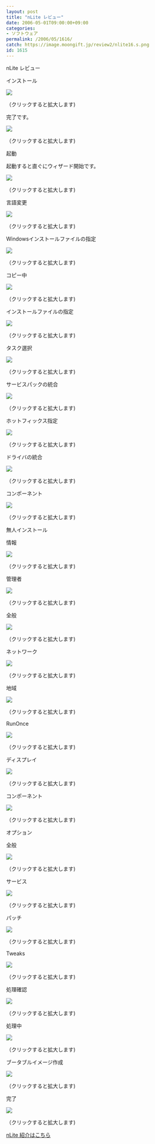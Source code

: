 ```yaml
---
layout: post
title: "nLite レビュー"
date: 2006-05-01T09:00:00+09:00
categories:
- ソフトウェア
permalink: /2006/05/1616/
catch: https://image.moongift.jp/review2/nlite16.s.png
id: 1615
---
```

nLite レビュー  
<!--more-->

インストール

  

[![](https://image.moongift.jp/review2/nlite1.s.png)](https://image.moongift.jp/review2/nlite1.png)  
  
（クリックすると拡大します)

  

完了です。

  

[![](https://image.moongift.jp/review2/nlite2.s.png)](https://image.moongift.jp/review2/nlite2.png)  
  
（クリックすると拡大します)

  

起動

  

起動すると直ぐにウィザード開始です。

  

[![](https://image.moongift.jp/review2/nlite3.s.png)](https://image.moongift.jp/review2/nlite3.png)  
  
（クリックすると拡大します)

  

言語変更

  

[![](https://image.moongift.jp/review2/nlite4.s.png)](https://image.moongift.jp/review2/nlite4.png)  
  
（クリックすると拡大します)

  

Windowsインストールファイルの指定

  

[![](https://image.moongift.jp/review2/nlite5.s.png)](https://image.moongift.jp/review2/nlite5.png)  
  
（クリックすると拡大します)

  

コピー中

  

[![](https://image.moongift.jp/review2/nlite6.s.png)](https://image.moongift.jp/review2/nlite6.png)  
  
（クリックすると拡大します)

  

インストールファイルの指定

  

[![](https://image.moongift.jp/review2/nlite8.s.png)](https://image.moongift.jp/review2/nlite8.png)  
  
（クリックすると拡大します)

  

タスク選択

  

[![](https://image.moongift.jp/review2/nlite9.s.png)](https://image.moongift.jp/review2/nlite9.png)  
  
（クリックすると拡大します)

  

サービスパックの統合

  

[![](https://image.moongift.jp/review2/nlite10.s.png)](https://image.moongift.jp/review2/nlite10.png)  
  
（クリックすると拡大します)

  

ホットフィックス指定

  

[![](https://image.moongift.jp/review2/nlite11.s.png)](https://image.moongift.jp/review2/nlite11.png)  
  
（クリックすると拡大します)

  

ドライバの統合

  

[![](https://image.moongift.jp/review2/nlite12.s.png)](https://image.moongift.jp/review2/nlite12.png)  
  
（クリックすると拡大します)

  

コンポーネント

  

[![](https://image.moongift.jp/review2/nlite13.s.png)](https://image.moongift.jp/review2/nlite13.png)  
  
（クリックすると拡大します)

  

無人インストール

  

情報

  

[![](https://image.moongift.jp/review2/nlite14.s.png)](https://image.moongift.jp/review2/nlite14.png)  
  
（クリックすると拡大します)

  

管理者

  

[![](https://image.moongift.jp/review2/nlite15.s.png)](https://image.moongift.jp/review2/nlite15.png)  
  
（クリックすると拡大します)

  

全般

  

[![](https://image.moongift.jp/review2/nlite16.s.png)](https://image.moongift.jp/review2/nlite16.png)  
  
（クリックすると拡大します)

  

ネットワーク

  

[![](https://image.moongift.jp/review2/nlite17.s.png)](https://image.moongift.jp/review2/nlite17.png)  
  
（クリックすると拡大します)

  

地域

  

[![](https://image.moongift.jp/review2/nlite18.s.png)](https://image.moongift.jp/review2/nlite18.png)  
  
（クリックすると拡大します)

  

RunOnce

  

[![](https://image.moongift.jp/review2/nlite19.s.png)](https://image.moongift.jp/review2/nlite19.png)  
  
（クリックすると拡大します)

  

ディスプレイ

  

[![](https://image.moongift.jp/review2/nlite20.s.png)](https://image.moongift.jp/review2/nlite20.png)  
  
（クリックすると拡大します)

  

コンポーネント

  

[![](https://image.moongift.jp/review2/nlite21.s.png)](https://image.moongift.jp/review2/nlite21.png)  
  
（クリックすると拡大します)

  

オプション

  

全般

  

[![](https://image.moongift.jp/review2/nlite22.s.png)](https://image.moongift.jp/review2/nlite22.png)  
  
（クリックすると拡大します)

  

サービス

  

[![](https://image.moongift.jp/review2/nlite23.s.png)](https://image.moongift.jp/review2/nlite23.png)  
  
（クリックすると拡大します)

  

パッチ

  

[![](https://image.moongift.jp/review2/nlite24.s.png)](https://image.moongift.jp/review2/nlite24.png)  
  
（クリックすると拡大します)

  

Tweaks

  

[![](https://image.moongift.jp/review2/nlite25.s.png)](https://image.moongift.jp/review2/nlite25.png)  
  
（クリックすると拡大します)

  

処理確認

  

[![](https://image.moongift.jp/review2/nlite26.s.png)](https://image.moongift.jp/review2/nlite26.png)  
  
（クリックすると拡大します)

  

処理中

  

[![](https://image.moongift.jp/review2/nlite27.s.png)](https://image.moongift.jp/review2/nlite27.png)  
  
（クリックすると拡大します)

  

ブータブルイメージ作成

  

[![](https://image.moongift.jp/review2/nlite28.s.png)](https://image.moongift.jp/review2/nlite28.png)  
  
（クリックすると拡大します)

  

完了

  

[![](https://image.moongift.jp/review2/nlite29.s.png)](https://image.moongift.jp/review2/nlite29.png)  
  
（クリックすると拡大します)

  

[nLite 紹介はこちら](http://fw.moongift.jp/intro/i-1614.html)

